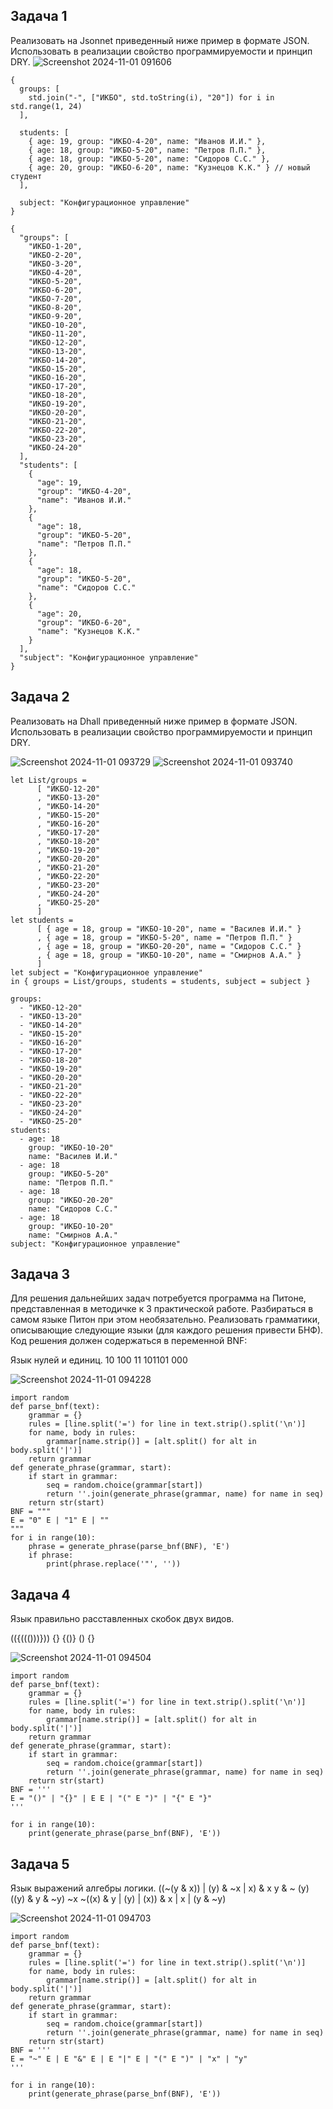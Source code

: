 ## Задача 1
Реализовать на Jsonnet приведенный ниже пример в формате JSON. Использовать в реализации свойство программируемости и принцип DRY.
![Screenshot 2024-11-01 091606](https://github.com/user-attachments/assets/412689db-4f87-4ae6-b0f0-5f07af6abdc3)

```
{
  groups: [
    std.join("-", ["ИКБО", std.toString(i), "20"]) for i in std.range(1, 24)
  ],

  students: [
    { age: 19, group: "ИКБО-4-20", name: "Иванов И.И." },
    { age: 18, group: "ИКБО-5-20", name: "Петров П.П." },
    { age: 18, group: "ИКБО-5-20", name: "Сидоров С.С." },
    { age: 20, group: "ИКБО-6-20", name: "Кузнецов К.К." } // новый студент
  ],

  subject: "Конфигурационное управление"
}
```
```
{
  "groups": [
    "ИКБО-1-20",
    "ИКБО-2-20",
    "ИКБО-3-20",
    "ИКБО-4-20",
    "ИКБО-5-20",
    "ИКБО-6-20",
    "ИКБО-7-20",
    "ИКБО-8-20",
    "ИКБО-9-20",
    "ИКБО-10-20",
    "ИКБО-11-20",
    "ИКБО-12-20",
    "ИКБО-13-20",
    "ИКБО-14-20",
    "ИКБО-15-20",
    "ИКБО-16-20",
    "ИКБО-17-20",
    "ИКБО-18-20",
    "ИКБО-19-20",
    "ИКБО-20-20",
    "ИКБО-21-20",
    "ИКБО-22-20",
    "ИКБО-23-20",
    "ИКБО-24-20"
  ],
  "students": [
    {
      "age": 19,
      "group": "ИКБО-4-20",
      "name": "Иванов И.И."
    },
    {
      "age": 18,
      "group": "ИКБО-5-20",
      "name": "Петров П.П."
    },
    {
      "age": 18,
      "group": "ИКБО-5-20",
      "name": "Сидоров С.С."
    },
    {
      "age": 20,
      "group": "ИКБО-6-20",
      "name": "Кузнецов К.К."
    }
  ],
  "subject": "Конфигурационное управление"
}
```

## Задача 2
Реализовать на Dhall приведенный ниже пример в формате JSON. Использовать в реализации свойство программируемости и принцип DRY.

![Screenshot 2024-11-01 093729](https://github.com/user-attachments/assets/2e440116-1e5d-4c9d-88c3-fa0eada0578a)
![Screenshot 2024-11-01 093740](https://github.com/user-attachments/assets/be65c61e-e9ec-44ad-a51a-941f2d2636ae)
```
let List/groups =
      [ "ИКБО-12-20"
      , "ИКБО-13-20"
      , "ИКБО-14-20"
      , "ИКБО-15-20"
      , "ИКБО-16-20"
      , "ИКБО-17-20"
      , "ИКБО-18-20"
      , "ИКБО-19-20"
      , "ИКБО-20-20"
      , "ИКБО-21-20"
      , "ИКБО-22-20"
      , "ИКБО-23-20"
      , "ИКБО-24-20"
      , "ИКБО-25-20"
      ]
let students =
      [ { age = 18, group = "ИКБО-10-20", name = "Василев И.И." }
      , { age = 18, group = "ИКБО-5-20", name = "Петров П.П." }
      , { age = 18, group = "ИКБО-20-20", name = "Сидоров С.С." }
      , { age = 18, group = "ИКБО-10-20", name = "Смирнов А.А." }
      ]
let subject = "Конфигурационное управление"
in { groups = List/groups, students = students, subject = subject }
```
```
groups:
  - "ИКБО-12-20"
  - "ИКБО-13-20"
  - "ИКБО-14-20"
  - "ИКБО-15-20"
  - "ИКБО-16-20"
  - "ИКБО-17-20"
  - "ИКБО-18-20"
  - "ИКБО-19-20"
  - "ИКБО-20-20"
  - "ИКБО-21-20"
  - "ИКБО-22-20"
  - "ИКБО-23-20"
  - "ИКБО-24-20"
  - "ИКБО-25-20"
students:
  - age: 18
    group: "ИКБО-10-20"
    name: "Василев И.И."
  - age: 18
    group: "ИКБО-5-20"
    name: "Петров П.П."
  - age: 18
    group: "ИКБО-20-20"
    name: "Сидоров С.С."
  - age: 18
    group: "ИКБО-10-20"
    name: "Смирнов А.А."
subject: "Конфигурационное управление"
```

## Задача 3
Для решения дальнейших задач потребуется программа на Питоне, представленная в методичке к 3 практической работе. Разбираться в самом языке Питон при этом необязательно. Реализовать грамматики, описывающие следующие языки (для каждого решения привести БНФ). Код решения должен содержаться в переменной BNF:

Язык нулей и единиц. 10 100 11 101101 000

![Screenshot 2024-11-01 094228](https://github.com/user-attachments/assets/8496ce1b-4eaa-4eb9-844d-73cf11a24a5c)

```
import random
def parse_bnf(text):
    grammar = {}
    rules = [line.split('=') for line in text.strip().split('\n')]
    for name, body in rules:
        grammar[name.strip()] = [alt.split() for alt in body.split('|')]
    return grammar
def generate_phrase(grammar, start):
    if start in grammar:
        seq = random.choice(grammar[start])
        return ''.join(generate_phrase(grammar, name) for name in seq)
    return str(start)
BNF = """
E = "0" E | "1" E | ""
"""
for i in range(10):
    phrase = generate_phrase(parse_bnf(BNF), 'E')
    if phrase:
        print(phrase.replace('"', ''))
```

## Задача 4
Язык правильно расставленных скобок двух видов.

(({((()))})) {} {()} () {}

![Screenshot 2024-11-01 094504](https://github.com/user-attachments/assets/7fcd4bc4-a53c-4f5a-892e-0042e4e9adb8)


```
import random
def parse_bnf(text):
    grammar = {}
    rules = [line.split('=') for line in text.strip().split('\n')]
    for name, body in rules:
        grammar[name.strip()] = [alt.split() for alt in body.split('|')]
    return grammar
def generate_phrase(grammar, start):
    if start in grammar:
        seq = random.choice(grammar[start])
        return ''.join(generate_phrase(grammar, name) for name in seq)
    return str(start)
BNF = '''
E = "()" | "{}" | E E | "(" E ")" | "{" E "}"
'''

for i in range(10):
    print(generate_phrase(parse_bnf(BNF), 'E'))
```

## Задача 5
Язык выражений алгебры логики. ((~(y & x)) | (y) & ~x | x) & x у & ~ (у) ((y) & y & ~y) ~x ~((x) & y | (y) | (x)) & x | x | (y & ~y)

![Screenshot 2024-11-01 094703](https://github.com/user-attachments/assets/c385dadf-5b62-484a-b03f-87ba96d5873d)


```
import random
def parse_bnf(text):
    grammar = {}
    rules = [line.split('=') for line in text.strip().split('\n')]
    for name, body in rules:
        grammar[name.strip()] = [alt.split() for alt in body.split('|')]
    return grammar
def generate_phrase(grammar, start):
    if start in grammar:
        seq = random.choice(grammar[start])
        return ''.join(generate_phrase(grammar, name) for name in seq)
    return str(start)
BNF = '''
E = "~" E | E "&" E | E "|" E | "(" E ")" | "x" | "y"
'''

for i in range(10):
    print(generate_phrase(parse_bnf(BNF), 'E'))
```
